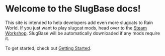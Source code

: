 # Welcome to the SlugBase docs!
This site is intended to help developers add even more slugcats to Rain World. If you just want to play slugcat mods, head over to the [Steam Workshop](https://steamcommunity.com/app/312520/workshop/). SlugBase will be automatically downloaded if any mods require it.

To get started, check out [Getting Started](articles/gettingstarted.md).